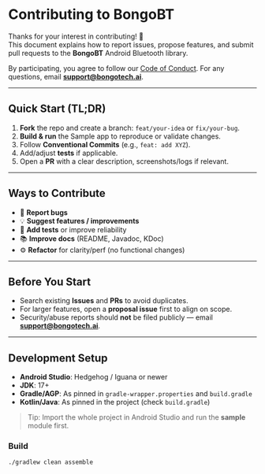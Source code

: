 # Contributing to BongoBT

Thanks for your interest in contributing! 🎉  
This document explains how to report issues, propose features, and submit pull requests to the **BongoBT** Android Bluetooth library.

By participating, you agree to follow our [Code of Conduct](CODE_OF_CONDUCT.md).
For any questions, email **support@bongotech.ai**.

---

## Quick Start (TL;DR)

1. **Fork** the repo and create a branch: `feat/your-idea` or `fix/your-bug`.
2. **Build & run** the Sample app to reproduce or validate changes.
3. Follow **Conventional Commits** (e.g., `feat: add XYZ`).
4. Add/adjust **tests** if applicable.
5. Open a **PR** with a clear description, screenshots/logs if relevant.

---

## Ways to Contribute

- 🐞 **Report bugs**  
- 💡 **Suggest features / improvements**  
- 🧪 **Add tests** or improve reliability  
- 📚 **Improve docs** (README, Javadoc, KDoc)  
- ⚙️ **Refactor** for clarity/perf (no functional changes)

---

## Before You Start

- Search existing **Issues** and **PRs** to avoid duplicates.
- For larger features, open a **proposal issue** first to align on scope.
- Security/abuse reports should **not** be filed publicly — email **support@bongotech.ai**.

---

## Development Setup

- **Android Studio**: Hedgehog / Iguana or newer  
- **JDK**: 17+  
- **Gradle/AGP**: As pinned in `gradle-wrapper.properties` and `build.gradle`  
- **Kotlin/Java**: As pinned in the project (check `build.gradle`)

> Tip: Import the whole project in Android Studio and run the **sample** module first.

### Build

```bash
./gradlew clean assemble
